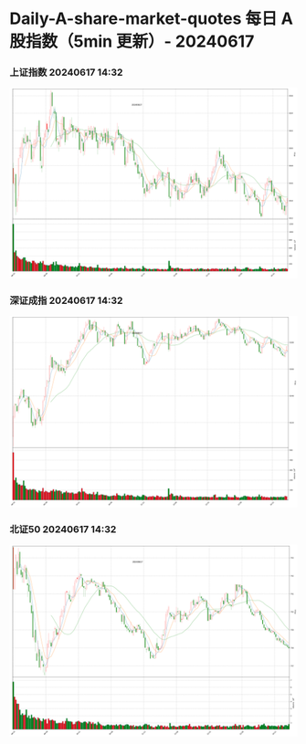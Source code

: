 
# Daily-A-share-market-quotes 每日 A 股指数（5min 更新）- 20240617

### 上证指数 20240617 14:32
![](./fig/2024/6/20240617-sh000001.png)

### 深证成指 20240617 14:32
![](./fig/2024/6/20240617-sz399001.png)

### 北证50 20240617 14:32
![](./fig/2024/6/20240617-bj899050.png)

